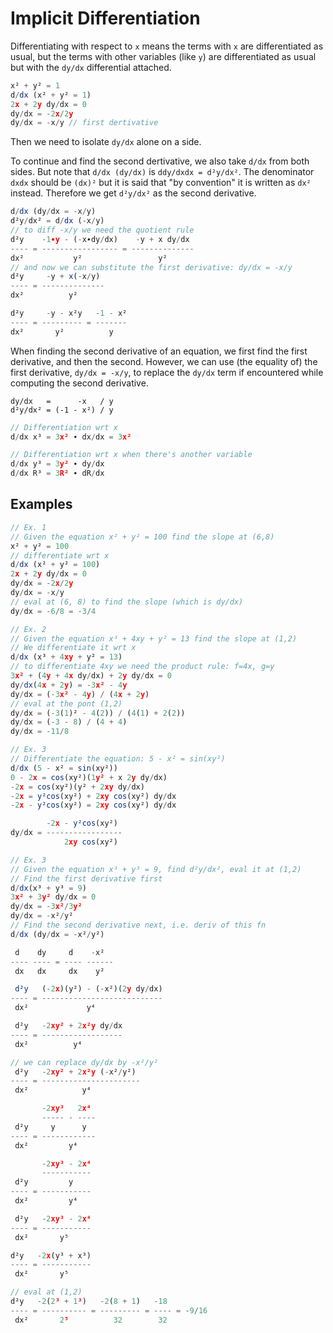 # Implicit Differentiation

Differentiating with respect to `x` means the terms with `x` are differentiated as usual, but the terms with other variables (like `y`) are differentiated as usual but with the `dy/dx` differential attached.

```js
x² + y² = 1
d/dx (x² + y² = 1)
2x + 2y dy/dx = 0
dy/dx = -2x/2y
dy/dx = -x/y // first dertivative
```
Then we need to isolate `dy/dx` alone on a side.

To continue and find the second dertivative, we also take `d/dx` from both sides. But note that `d/dx (dy/dx)` is `ddy/dxdx = d²y/dx²`. The denominator `dxdx` should be `(dx)²` but it is said that "by convention" it is written as `dx²` instead. Therefore we get `d²y/dx²` as the second derivative.

```js
d/dx (dy/dx = -x/y)
d²y/dx² = d/dx (-x/y)
// to diff -x/y we need the quotient rule
d²y    -1∙y - (-x∙dy/dx)    -y + x dy/dx
---- = ----------------- = --------------
dx²           y²                 y²
// and now we can substitute the first derivative: dy/dx = -x/y
d²y     -y + x(-x/y)
---- = --------------
dx²          y²

d²y     -y - x²y   -1 - x²
---- = --------- = -------
dx²       y²          y
```

When finding the second derivative of an equation, we first find the first derivative, and then the second. However, we can use (the equality of) the first derivative, `dy/dx = -x/y`, to replace the `dy/dx` term if encountered while computing the second derivative.

    dy/dx   =      -x   / y
    d²y/dx² = (-1 - x²) / y


```js
// Differentiation wrt x
d/dx x³ = 3x² ∙ dx/dx = 3x²

// Differentiation wrt x when there's another variable
d/dx y³ = 3y² ∙ dy/dx
d/dx R³ = 3R² ∙ dR/dx
```

## Examples

```js
// Ex. 1
// Given the equation x² + y² = 100 find the slope at (6,8)
x² + y² = 100
// differentiate wrt x
d/dx (x² + y² = 100)
2x + 2y dy/dx = 0
dy/dx = -2x/2y
dy/dx = -x/y
// eval at (6, 8) to find the slope (which is dy/dx)
dy/dx = -6/8 = -3/4

// Ex. 2
// Given the equation x³ + 4xy + y² = 13 find the slope at (1,2)
// We differentiate it wrt x
d/dx (x³ + 4xy + y² = 13)
// to differentiate 4xy we need the product rule: f=4x, g=y
3x² + (4y + 4x dy/dx) + 2y dy/dx = 0
dy/dx(4x + 2y) = -3x² - 4y
dy/dx = (-3x² - 4y) / (4x + 2y)
// eval at the pont (1,2)
dy/dx = (-3(1)² - 4(2)) / (4(1) + 2(2))
dy/dx = (-3 - 8) / (4 + 4)
dy/dx = -11/8

// Ex. 3
// Differentiate the equation: 5 - x² = sin(xy²)
d/dx (5 - x² = sin(xy²))
0 - 2x = cos(xy²)(1y² + x 2y dy/dx)
-2x = cos(xy²)(y² + 2xy dy/dx)
-2x = y²cos(xy²) + 2xy cos(xy²) dy/dx
-2x - y²cos(xy²) = 2xy cos(xy²) dy/dx

        -2x - y²cos(xy²)
dy/dx = -----------------
            2xy cos(xy²)

// Ex. 3
// Given the equation x³ + y³ = 9, find d²y/dx², eval it at (1,2)
// Find the first derivative first
d/dx(x³ + y³ = 9)
3x² + 3y² dy/dx = 0
dy/dx = -3x²/3y²
dy/dx = -x²/y²
// Find the second derivative next, i.e. deriv of this fn
d/dx (dy/dx = -x²/y²)

 d    dy     d    -x²
---- ---- = ---- ------
 dx   dx     dx    y²

 d²y   (-2x)(y²) - (-x²)(2y dy/dx)
---- = ---------------------------
 dx²             y⁴

 d²y   -2xy² + 2x²y dy/dx
---- = ------------------
 dx²          y⁴

// we can replace dy/dx by -x²/y²
 d²y   -2xy² + 2x²y (-x²/y²)
---- = ----------------------
 dx²            y⁴

       -2xy³   2x⁴
       ----- - ----
 d²y     y      y
---- = ------------
 dx²         y⁴

       -2xy³ - 2x⁴
       -----------
 d²y         y
---- = -----------
 dx²         y⁴

 d²y   -2xy³ - 2x⁴
---- = -----------
 dx²       y⁵

d²y   -2x(y³ + x³)
---- = -----------
 dx²       y⁵

// eval at (1,2)
d²y   -2(2³ + 1³)   -2(8 + 1)   -18
---- = ---------- = --------- = ---- = -9/16
 dx²       2⁵          32        32
```
